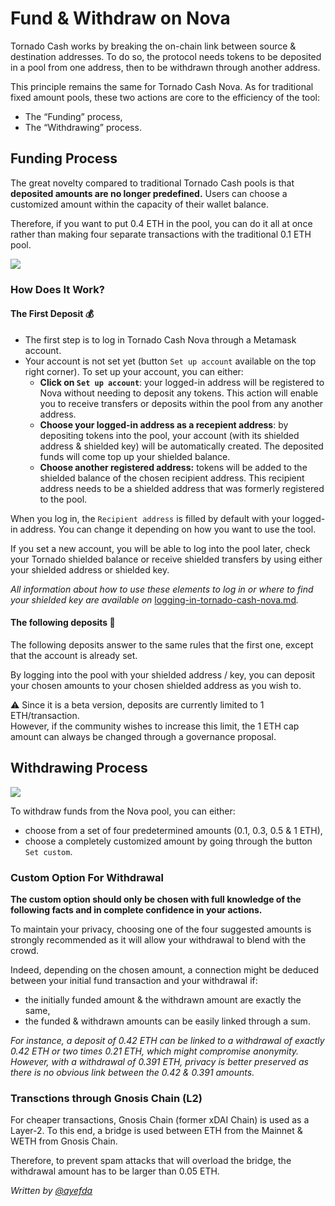 # Fund & Withdraw on Nova

Tornado Cash works by breaking the on-chain link between source & destination addresses. To do so, the protocol needs tokens to be deposited in a pool from one address, then to be withdrawn through another address.

This principle remains the same for Tornado Cash Nova. As for traditional fixed amount pools, these two actions are core to the efficiency of the tool:

* The “Funding” process,
* The “Withdrawing” process.

## Funding Process <a href="#funding-process" id="funding-process"></a>

The great novelty compared to traditional Tornado Cash pools is that **deposited amounts are no longer predefined.** Users can choose a customized amount within the capacity of their wallet balance.

Therefore, if you want to put 0.4 ETH in the pool, you can do it all at once rather than making four separate transactions with the traditional 0.1 ETH pool.

![](https://i.imgur.com/rqmzdgG.gif)

### How Does It Work? <a href="#how-does-it-work" id="how-does-it-work"></a>

#### **The First Deposit 💰**

* The first step is to log in Tornado Cash Nova through a Metamask account.
* Your account is not set yet (button `Set up account` available on the top right corner). To set up your account, you can either:
  * **Click on `Set up account`**: your logged-in address will be registered to Nova without needing to deposit any tokens. This action will enable you to receive transfers or deposits within the pool from any another address.
  * **Choose your logged-in address as a recepient address**: by depositing tokens into the pool, your account (with its shielded address & shielded key) will be automatically created. The deposited funds will come top up your shielded balance.
  * **Choose another registered address:** tokens will be added to the shielded balance of the chosen recipient address. This recipient address needs to be a shielded address that was formerly registered to the pool.

When you log in, the `Recipient address` is filled by default with your logged-in address. You can change it depending on how you want to use the tool.

If you set a new account, you will be able to log into the pool later, check your Tornado shielded balance or receive shielded transfers by using either your shielded address or shielded key.

_All information about how to use these elements to log in or where to find your shielded key are available on_ [logging-in-tornado-cash-nova.md](logging-in-tornado-cash-nova.md "mention")_._

#### **The following deposits 💸**

The following deposits answer to the same rules that the first one, except that the account is already set.

By logging into the pool with your shielded address / key, you can deposit your chosen amounts to your chosen shielded address as you wish to.

⚠️ Since it is a beta version, deposits are currently limited to 1 ETH/transaction.\
However, if the community wishes to increase this limit, the 1 ETH cap amount can always be changed through a governance proposal.

## Withdrawing Process <a href="#withdrawing-process" id="withdrawing-process"></a>

![](https://i.imgur.com/qn9eJXS.gif)

To withdraw funds from the Nova pool, you can either:

* choose from a set of four predetermined amounts (0.1, 0.3, 0.5 & 1 ETH),
* choose a completely customized amount by going through the button `Set custom`.

### Custom Option For Withdrawal <a href="#custom-option-for-withdrawal" id="custom-option-for-withdrawal"></a>

**The custom option should only be chosen with full knowledge of the following facts and in complete confidence in your actions.**

To maintain your privacy, choosing one of the four suggested amounts is strongly recommended as it will allow your withdrawal to blend with the crowd.

Indeed, depending on the chosen amount, a connection might be deduced between your initial fund transaction and your withdrawal if:

* the initially funded amount & the withdrawn amount are exactly the same,
* the funded & withdrawn amounts can be easily linked through a sum.

_For instance, a deposit of 0.42 ETH can be linked to a withdrawal of exactly 0.42 ETH or two times 0.21 ETH, which might compromise anonymity. However, with a withdrawal of 0.391 ETH, privacy is better preserved as there is no obvious link between the 0.42 & 0.391 amounts._

### Transctions through Gnosis Chain (L2) <a href="#transctions-through-gnosis-chain-l2" id="transctions-through-gnosis-chain-l2"></a>

For cheaper transactions, Gnosis Chain (former xDAI Chain) is used as a Layer-2. To this end, a bridge is used between ETH from the Mainnet & WETH from Gnosis Chain.

Therefore, to prevent spam attacks that will overload the bridge, the withdrawal amount has to be larger than 0.05 ETH.

_Written by_ [_@ayefda_](https://torn.community/u/ayefda)
